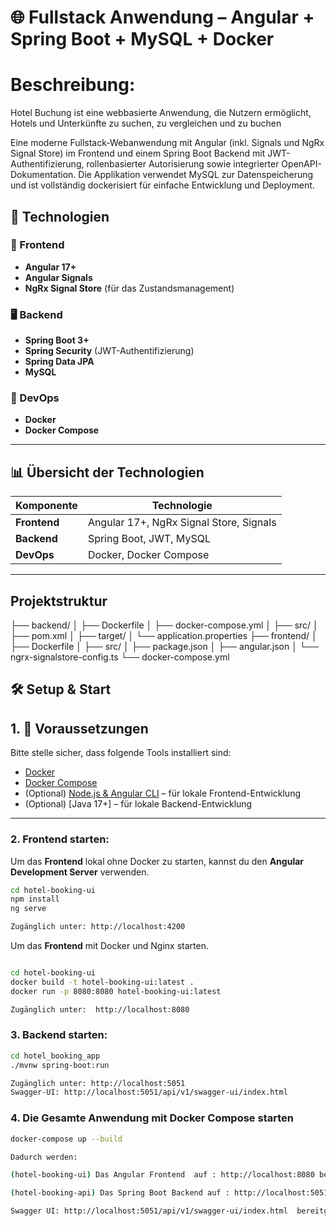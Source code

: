 # 🌐 Fullstack Anwendung – Angular + Spring Boot + MySQL + Docker

# Beschreibung:

Hotel Buchung ist eine webbasierte Anwendung, die Nutzern ermöglicht, Hotels und Unterkünfte zu suchen, zu vergleichen und zu buchen

Eine moderne Fullstack-Webanwendung mit Angular (inkl. Signals und NgRx Signal Store) im Frontend und einem Spring Boot Backend mit JWT-Authentifizierung,
rollenbasierter Autorisierung sowie integrierter OpenAPI-Dokumentation.
Die Applikation verwendet MySQL zur Datenspeicherung und ist vollständig dockerisiert für einfache Entwicklung und Deployment.

## 🚀 Technologien

### 🔧 Frontend

- **Angular 17+**
- **Angular Signals**
- **NgRx Signal Store** (für das Zustandsmanagement)

### 🖥 Backend

- **Spring Boot 3+**
- **Spring Security** (JWT-Authentifizierung)
- **Spring Data JPA**
- **MySQL**

### 🐳 DevOps

- **Docker**
- **Docker Compose**

---

## 📊 Übersicht der Technologien

| **Komponente** | **Technologie**                         |
| -------------- | --------------------------------------- |
| **Frontend**   | Angular 17+, NgRx Signal Store, Signals |
| **Backend**    | Spring Boot, JWT, MySQL                 |
| **DevOps**     | Docker, Docker Compose                  |

---

## Projektstruktur

├── backend/ │ ├── Dockerfile │ ├── docker-compose.yml │ ├── src/ │ ├── pom.xml │ ├── target/ │ └── application.properties ├── frontend/ │ ├── Dockerfile │ ├── src/ │ ├── package.json │ ├── angular.json │ └── ngrx-signalstore-config.ts └── docker-compose.yml

## 🛠️ Setup & Start

## 1. 🧰 Voraussetzungen

Bitte stelle sicher, dass folgende Tools installiert sind:

- [Docker](https://www.docker.com/)
- [Docker Compose](https://docs.docker.com/compose/)
- (Optional) [Node.js & Angular CLI](https://angular.io/cli) – für lokale Frontend-Entwicklung
- (Optional) [Java 17+] – für lokale Backend-Entwicklung

---

### 2. **Frontend starten:**

Um das **Frontend** lokal ohne Docker zu starten, kannst du den **Angular Development Server** verwenden.

```bash
cd hotel-booking-ui
npm install
ng serve

Zugänglich unter: http://localhost:4200
```

Um das **Frontend** mit Docker und Nginx starten.

```bash

cd hotel-booking-ui
docker build -t hotel-booking-ui:latest .
docker run -p 8080:8080 hotel-booking-ui:latest

Zugänglich unter:  http://localhost:8080
```

### 3. **Backend starten:**

```bash
cd hotel_booking_app
./mvnw spring-boot:run

Zugänglich unter: http://localhost:5051
Swagger-UI: http://localhost:5051/api/v1/swagger-ui/index.html
```

### 4. **Die Gesamte Anwendung mit Docker Compose starten**

```bash
docker-compose up --build

Dadurch werden:

(hotel-booking-ui) Das Angular Frontend  auf : http://localhost:8080 bereitgestellt

(hotel-booking-api) Das Spring Boot Backend auf : http://localhost:5051 bereitgestellt

Swagger UI: http://localhost:5051/api/v1/swagger-ui/index.html  bereitgestellt
```
